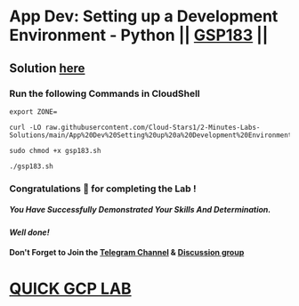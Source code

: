 # App Dev: Setting up a Development Environment - Python || [GSP183](https://www.cloudskillsboost.google/focuses/1074?parent=catalog) ||

## Solution [here](https://youtu.be/u0D1yl9SUuA)

### Run the following Commands in CloudShell

```
export ZONE=
```
```
curl -LO raw.githubusercontent.com/Cloud-Stars1/2-Minutes-Labs-Solutions/main/App%20Dev%20Setting%20up%20a%20Development%20Environment%20Python/gsp183.sh

sudo chmod +x gsp183.sh

./gsp183.sh
```

### Congratulations 🎉 for completing the Lab !

##### *You Have Successfully Demonstrated Your Skills And Determination.*

#### *Well done!*

#### Don't Forget to Join the [Telegram Channel](https://t.me/quickgcplab) & [Discussion group](https://t.me/quickgcplabchats)

# [QUICK GCP LAB](https://www.youtube.com/@quickgcplab)